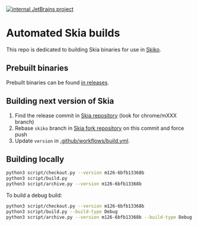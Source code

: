 [![internal JetBrains project](https://jb.gg/badges/internal.svg)](https://confluence.jetbrains.com/display/ALL/JetBrains+on+GitHub)
# Automated Skia builds

This repo is dedicated to building Skia binaries for use in [Skiko](https://github.com/JetBrains/skiko).

## Prebuilt binaries

Prebuilt binaries can be found [in releases](https://github.com/silenium-dev/skia-pack/releases).

## Building next version of Skia

1. Find the release commit in [Skia repository](https://github.com/google/skia) (look for chrome/mXXX branch)
2. Rebase `skiko` branch in [Skia fork repository](https://github.com/JetBrains/skia) on this commit and force push
3. Update `version` in [.github/workflows/build.yml](https://github.com/silenium-dev/skia-pack/blob/master/.github/workflows/build.yml).

## Building locally

```sh
python3 script/checkout.py --version m126-6bfb13368b
python3 script/build.py
python3 script/archive.py --version m126-6bfb13368b
```

To build a debug build:

```sh
python3 script/checkout.py --version m126-6bfb13368b
python3 script/build.py --build-type Debug
python3 script/archive.py --version m126-6bfb13368b --build-type Debug
```
